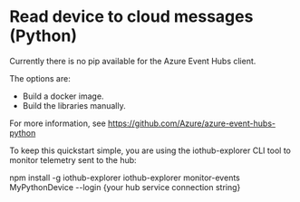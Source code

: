 # Read device to cloud messages (Python)

Currently there is no pip available for the Azure Event Hubs client.

The options are:

* Build a docker image.
* Build the libraries manually.

For more information, see https://github.com/Azure/azure-event-hubs-python

To keep this quickstart simple, you are using the iothub-explorer CLI tool to monitor telemetry sent to the hub:

npm install -g iothub-explorer
iothub-explorer monitor-events MyPythonDevice --login {your hub service connection string}